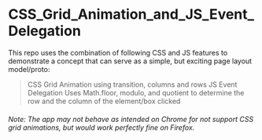 # CSS_Grid_Animation_and_JS_Event_Delegation

This repo uses the combination of following CSS and JS features to demonstrate a concept that can serve as a simple, but exciting page layout model/proto:

  > CSS Grid Animation using transition, columns and rows
  > JS Event Delegation
  > Uses Math.floor, modulo, and quotient to determine the row and the column of the element/box clicked

###### Note: The app may not behave as intended on Chrome for not support CSS grid animations, but would work perfectly fine on Firefox.
